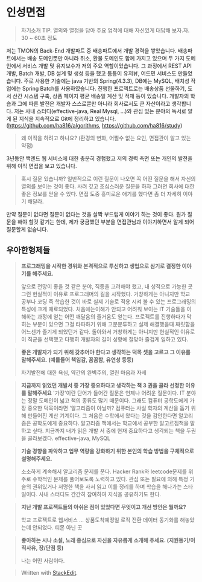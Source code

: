 # 인성면접

> 자기소개
> TIP. 열의와 열정을 담아 주요 업적에 대해 자신있게 대답해 보자.자. 30 ~ 60초 정도

저는 TMON의 Back-End 개발파트 중 배송파트에서 개발 경력을 쌓았습니다. 배송파트에서는 배송 도메인뿐만 아니라 취소, 환불 도메인도 함께 가지고 있으며 두 가지 도메인에서 서비스 개발 및 유지보수가 저의 주요 역할이었습니다. 그 과정에서 REST API 개발, Batch 개발, DB 설계 및 생성 등을 했고 틈틈이 유저뷰, 어드민 서비스도 만들었습니다.
주로 사용한 기술에는 java 기반의 Spring(4.3.3), DB에는 MySQL, 배치성 작업에는 Spring Batch를 사용하였습니다. 진행한 프로젝트로는 배송상품 선물하기, 도서 산간 시스템 구축, 상품 페이지 평균 배송일 계산 및 적재 등이 있습니다.
개발자의 학습과 그에 따른 발전은 개발자 스스로뿐만 아니라 회사로서도 큰 자산이라고 생각합니다. 저는 사내 스터디(effective-java, Real Mysql, ...)와 관심 있는 분야의 독서로 알게 된 지식을 지속적으로 Git에 정리하고 있습니다. (https://github.com/ha816/algorithms, https://github.com/ha816/study)


> 왜 이직을 하려고 하나요? (환경의 변화, 어쩔수 없는 요인, 면접관이 알고 있는 약점)

3년동안 백엔드 웹 서비스에 대한 충분히 경험했고 저의 경력 측면 또는 개인의 발전을 위해 이직 면접을 보고 있습니다.

> 혹시 질문 있습니까?
> 일반적으로 이런 질문이 나오면 꼭 어떤 질문을 해서 자신의 열의를 보이는 것이 좋다. 
> 사려 깊고 조심스러운 질문을 하자 그러면 회사에 대한 좋은 정보를 얻을 수 있다. 면접 도중 흥미로운 애기를 했다면 좀 더 자세히 이야기 해달라. 

만약 질문이 없다면 질문이 없다는 것을 살짝 부드럽게 이야기 하는 것이 좋다. 뭔가 질문을 해야 할것 같기는 한데, 제가 궁금했던 부분을 면접관님과 이야기하면서 알게 되어 질문할게 없습니다. 

## 우아한형제들 

>**프로그래밍을 시작한 경위와 본격적으로 투신하고 생업으로 삼기로 결정한 이야기를 해주세요.**
>
>앞으로 전망이 좋을 것 같은 분야, 직종을 고려해야 했고, 내 성적으로 가능한 곳 그런 현실적이 이유로 프로그래머의 길을 시작했다. 거창하게는 아니지만 학교 공부나 코딩 즉 학습한 것이 바로 실제 기술로 적용 시켜 볼 수 있는 프로그래밍의 특성에 크게 매료되었다. 처음에는이해가 안되고 어려워 보이는 IT 기술들을 이해하는 과정에 얻는 어떤 깨달음의 즐거움도 얻는다. 프로젝트를 진행하다가  막히는 부분이 있으면 그걸 타파하기 위해 고분분투하고 실제 해결했을때 짜릿함을 어느센가 즐기게 되었던거 같다. 돌아와서 거창하게는 아니지만 현실적인 이유로 이 직군을 선택했고 다행히 개발자의 길이 성향에 잘맞아 즐겁게 일하고 있다.

>**좋은 개발자가 되기 위해 갖추어야 한다고 생각하는 덕목 셋을 고르고 그 이유를 말해주세요. (예를들어 책임감, 꼼꼼함, 유연성 등등)**
>
>자기발전에 대한 욕심, 약간의 완벽주의, 열린 마음과 자세 

>**지금까지 읽었던 개발서 중 가장 중요하다고 생각하는 책 3 권을 골라 선정한 이유를 말해주세요**
>'가장'이란 단어가 들어간 질문은 언제나 어려운 질문이다. IT 분야는 정말 도메인이 넓고 책의 종류도 많기 때문이다. 그래도 컴퓨터 공학도에게 가장 중요한 덕목이라면 '알고리즘이 아닐까? 컴퓨터는 사실 학자의 계산을 돕기 위해 만들어진 계산 기계이다. 그 처음은 수학에서 왔다는 것을 감안한다면 알고리즘은 공학도에게 중요하다. 알고리즘 책에서는 학교에서 공부한 알고르짐책을 말하고 싶다. 
>지금까지 내가 읽은 개발 서 중에 현재 중요하다고 생각되는 책을 두권을 골라보겠다.
>effective-java, MySQL 
>

>**기술 경향을 파악하고 업무 역량을 강화하기 위한 본인의 학습 방법을 구체적으로 설명해주세요.**
>
>소소하게 계속해서 알고리즘 문제를 푼다. Hacker Rank와 leetcode문제를 위주로 수학적인 문제를 풀어보도록 노력하고 있다. 
>관심 또는 필요에 의해 특정 기술의 권위있거나 저명한 책을 사서 읽고 이를 정리를 하며 학습을 해나가는 스타일이다. 사내 스터디도 간간히 참여하여 지식을 공유하기도 한다.

>**지난 개발 프로젝트들의 아쉬운 점이 있었다면 무엇이고 개선 방안은 뭘까요?**
>
>학교 프로젝트로 웹서비스 ... 
>상품도착예정일 로직 전환
>데이터 동기화를 해놓았는데 안되었다. 
>티몬 아닌 곳 

>**좋아하는 시나 소설, 노래 중심으로 자신을 자유롭게 소개해 주세요. (지원동기/이직사유, 장/단점 등)**
>
>나는 어떤 사람이다. 

> Written with [StackEdit](https://stackedit.io/).
<!--stackedit_data:
eyJoaXN0b3J5IjpbMzQxNzUzODU5LDEzNjUzMzc4NDMsLTEyNT
IwMTc5ODMsLTUxODAxMTA4MSwtMTU3MDQxMjA1NSwzMjY3Mjgy
MjgsMzM2MDg2Mzg0LDE5MTgxMTYyNDIsMTM4ODA0MzcxOCwtMj
EzNDg2NDA3NCwtMTE0MDA3Njg2MywyMTQwNzQzNzA1LDIwMzEz
OTc0NiwtMjAyMTc3MDMzNywtMTk5NDY4NTQ1MywtNTg0MTMyOC
wtOTcwNjYwNzVdfQ==
-->